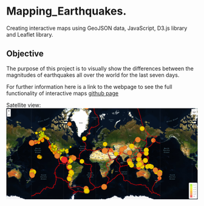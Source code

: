 # Mapping_Earthquakes.

Creating interactive maps using GeoJSON data, JavaScript, D3.js library and Leaflet library. 

## Objective

The purpose of this project is to visually show the differences between the magnitudes of earthquakes all over the world for the last seven days.

For further information here is a link to the webpage to see the full functionality of interactive maps [github page](https://enricoroblesdelrio.github.io/Mapping_Earthquakes/)

Satellite view:
![satellite_view](Earthquakes_Challenge/static/images/satellite_view.png)
